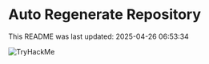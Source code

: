 # Auto Regenerate Repository

This README was last updated: 2025-04-26 06:53:34

 ![TryHackMe](https://tryhackme.com/badge/533634)